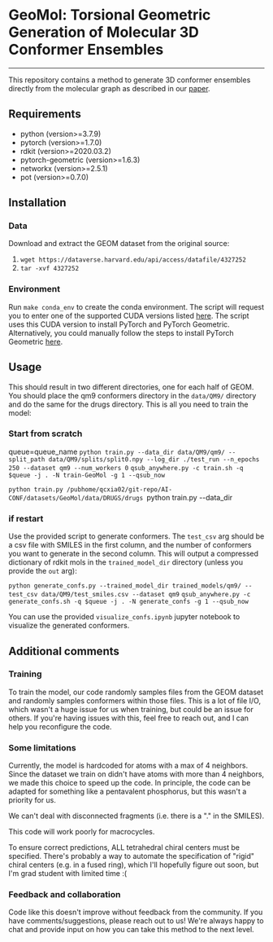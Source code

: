 # GeoMol: Torsional Geometric Generation of Molecular 3D Conformer Ensembles

---
This repository contains a method to generate 3D conformer ensembles directly from the molecular graph as described in
our [paper](https://arxiv.org/pdf/2106.07802.pdf). 


## Requirements

* python (version>=3.7.9)
* pytorch (version>=1.7.0)
* rdkit (version>=2020.03.2)
* pytorch-geometric (version>=1.6.3)
* networkx (version>=2.5.1)
* pot (version>=0.7.0)

## Installation

### Data
Download and extract the GEOM dataset from the original source:

1. `wget https://dataverse.harvard.edu/api/access/datafile/4327252`
2. `tar -xvf 4327252`

### Environment
Run `make conda_env` to create the conda environment. 
The script will request you to enter one of the supported CUDA versions listed [here](https://pytorch.org/get-started/locally/).
The script uses this CUDA version to install PyTorch and PyTorch Geometric. Alternatively, you could manually follow the
steps to install PyTorch Geometric [here](https://github.com/rusty1s/pytorch_geometric/blob/master/.travis.yml).

## Usage
This should result in two different directories, one for each half of GEOM. You should place the qm9 conformers directory
in the `data/QM9/` directory and do the same for the drugs directory. This is all you need to train the model:

### Start from scratch

queue=queue_name
`python train.py --data_dir data/QM9/qm9/ --split_path data/QM9/splits/split0.npy --log_dir ./test_run --n_epochs 250 --dataset qm9 --num_workers 0`
`qsub_anywhere.py -c train.sh -q $queue -j . -N train-GeoMol -g 1 --qsub_now`

`python train.py /pubhome/qcxia02/git-repo/AI-CONF/datasets/GeoMol/data/DRUGS/drugs
`python train.py --data_dir 
### if restart
<!-- `python train.py --data_dir data/QM9/qm9/ --split_path data/QM9/splits/split0.npy --log_dir ./test_run --n_epochs 250 --dataset qm9 --restart_dir ./restart` -->

Use the provided script to generate conformers. The `test_csv` arg should be a csv file with SMILES in the first column,
and the number of conformers you want to generate in the second column. This will output a compressed dictionary of rdkit
mols in the `trained_model_dir` directory (unless you provide the `out` arg):

`python generate_confs.py --trained_model_dir trained_models/qm9/ --test_csv data/QM9/test_smiles.csv --dataset qm9`
`qsub_anywhere.py -c generate_confs.sh -q $queue -j . -N generate_confs -g 1 --qsub_now`

You can use the provided `visualize_confs.ipynb` jupyter notebook to visualize the generated conformers.

## Additional comments

### Training
To train the model, our code randomly samples files from the GEOM dataset and randomly samples conformers within those
files. This is a lot of file I/O, which wasn't a huge issue for us when training, but could be an issue for others. If
you're having issues with this, feel free to reach out, and I can help you reconfigure the code.

### Some limitations
Currently, the model is hardcoded for atoms with a max of 4 neighbors. Since the dataset we train on didn't have atoms
with more than 4 neighbors, we made this choice to speed up the code. In principle, the code can be adapted for something
like a pentavalent phosphorus, but this wasn't a priority for us.

We can't deal with disconnected fragments (i.e. there is a "." in the SMILES).

This code will work poorly for macrocycles.

To ensure correct predictions, ALL tetrahedral chiral centers must be specified. There's probably a way to automate the
specification of "rigid" chiral centers (e.g. in a fused ring), which I'll hopefully figure out soon, but I'm grad
student with limited time :(

### Feedback and collaboration
Code like this doesn't improve without feedback from the community. If you have comments/suggestions, please reach out
to us! We're always happy to chat and provide input on how you can take this method to the next level.

